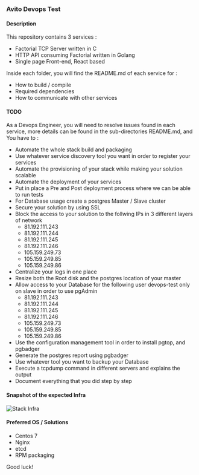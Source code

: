 ### Avito Devops Test

#### Description
This repository contains 3 services :
* Factorial TCP Server written in C
* HTTP API consuming Factorial written in Golang
* Single page Front-end, React based

Inside each folder, you will find the README.md of each service for :
* How to build / compile
* Required dependencies
* How to communicate with other services


#### TODO
As a Devops Engineer, you will need to resolve issues found in each service, more details can be found in the sub-directories README.md, and You have to :

* Automate the whole stack build and packaging
* Use whatever service discovery tool you want in order to register your services
* Automate the provisioning of your stack while making your solution scalable 
* Automate the deployment of your services
* Put in place a Pre and Post deployment process where we can be able to run tests 
* For Database usage create a postgres Master / Slave cluster
* Secure your solution by using SSL 
* Block the access to your solution to the follwing IPs in 3 different layers of network 
  - 81.192.111.243
  - 81.192.111.244
  - 81.192.111.245
  - 81.192.111.246
  - 105.159.249.73
  - 105.159.249.85
  - 105.159.249.86
* Centralize your logs in one place
* Resize both the Root disk and the postgres location of your master
* Allow access to your Database for the following user devops-test only on slave in order to use pgAdmin
  - 81.192.111.243
  - 81.192.111.244
  - 81.192.111.245
  - 81.192.111.246
  - 105.159.249.73
  - 105.159.249.85
  - 105.159.249.86
* Use the configuration management tool in order to install pgtop, and pgbadger
* Generate the postgres report using pgbadger
* Use whatever tool you want to backup your Database
* Execute a tcpdump command in different servers and explains the output
* Document everything that you did step by step

#### Snapshot of the expected Infra
![Stack Infra](https://raw.githubusercontent.com/AvitoMa/devops-test/master/lifecycle.png)

#### Preferred OS / Solutions
* Centos 7
* Nginx
* etcd
* RPM packaging


Good luck!
